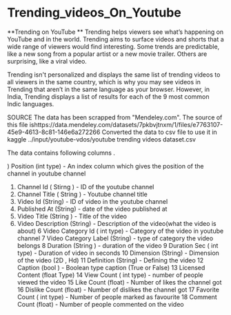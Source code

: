 # Trending_videos_On_Youtube

**Trending on YouTube **
Trending helps viewers see what’s happening on YouTube and in the world. Trending aims to surface videos and shorts that a wide range of viewers would find interesting. Some trends are predictable, like a new song from a popular artist or a new movie trailer. Others are surprising, like a viral video.

Trending isn't personalized and displays the same list of trending videos to all viewers in the same country, which is why you may see videos in Trending that aren’t in the same language as your browser. However, in India, Trending displays a list of results for each of the 9 most common Indic languages.

SOURCE
The data has been scrapped from "Mendeley.com". The source of this file ishttps://data.mendeley.com/datasets/7pkbvjtnxm/1/files/e7763107-45e9-4613-8c81-146e6a272266
Converted the data to csv file to use it in kaggle ../input/youtube-vdos/youtube trending videos dataset.csv

The data contains following columns .

) Position (int type) - An index column which gives the position of the channel in youtube channel
1) Channel Id ( Stirng ) - ID of the youtube channel
2) Channel Title ( String ) - Youtube channel title
3) Video Id (String) - ID of video in the youtube channel
4) Published At (String) - date of the video published at
5) Video Title (String ) - Title of the video
6) Video Description (String) - Description of the video(what the video is about)
6 Video Category Id ( int type) - Category of the video in youtube channel
7 Video Category Label (String) - type of category the video belongs
8 Duration (String ) - duration of the video
9 Duration Sec ( int type) - Duration of video in seconds
10 Dimension (String) - Dimension of the video (2D , Hd)
11 Definition (String) - Defining the video
12 Caption (bool ) - Boolean type caption (True or False)
13 Licensed Content (float Type)
14 View Count ( int type) - number of people viewed the video
15 Like Count (float) - Number of likes the channel got
16 Dislike Count (float) - Number of dislikes the channel got
17 Favorite Count ( int type) - Number of people marked as favourite
18 Comment Count (float) - Number of people commented on the video
